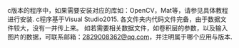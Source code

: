 c版本的程序中，如果需要安装对应的库如：OpenCV，Mat等，请参见具体教程进行安装.
c程序基于Visual Studio2015.
各文件夹内代码文件完备，由于数据文件较大，没有一并传上来。
如若需要相关数据文件，如卷积层的参数，以及输入图片的数据，可联系邮箱：2829008362@qq.com，并注明属于哪个应用与版本.
